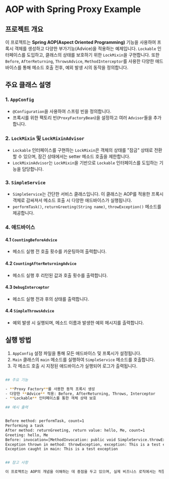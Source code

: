 # AOP with Spring Proxy Example

## 프로젝트 개요

이 프로젝트는 **Spring AOP(Aspect Oriented Programming)** 기능을 사용하여 프록시 객체를 생성하고 다양한 부가기능(Advice)을 적용하는 예제입니다. `Lockable` 인터페이스를 도입하고, 클래스의 상태를 보호하기 위한 `LockMixin`을 구현합니다. 또한 `Before`, `AfterReturning`, `ThrowsAdvice`, `MethodInterceptor`를 사용한 다양한 애드바이스를 통해 메소드 호출 전후, 예외 발생 시의 동작을 정의합니다.

## 주요 클래스 설명

### 1. `AppConfig`

- `@Configuration`을 사용하여 스프링 빈을 정의합니다.
- 프록시를 위한 팩토리 빈(`ProxyFactoryBean`)을 설정하고 여러 `Advisor`들을 추가합니다.

### 2. `LockMixin` 및 `LockMixinAdvisor`

- `Lockable` 인터페이스를 구현하는 `LockMixin`은 객체의 상태를 "잠금" 상태로 전환할 수 있으며, 잠긴 상태에서는 setter 메소드 호출을 제한합니다.
- `LockMixinAdvisor`는 `LockMixin`을 기반으로 `Lockable` 인터페이스를 도입하는 기능을 담당합니다.

### 3. `SimpleService`

- `SimpleService`는 간단한 서비스 클래스입니다. 이 클래스는 AOP를 적용한 프록시 객체로 감싸져서 메소드 호출 시 다양한 애드바이스가 실행됩니다.
- `performTask()`, `returnGreeting(String name)`, `throwException()` 메소드를 제공합니다.

### 4. 애드바이스

#### 4.1 `CountingBeforeAdvice`
- 메소드 실행 전 호출 횟수를 카운팅하여 출력합니다.

#### 4.2 `CountingAfterReturningAdvice`
- 메소드 실행 후 리턴된 값과 호출 횟수를 출력합니다.

#### 4.3 `DebugInterceptor`
- 메소드 실행 전과 후의 상태를 출력합니다.

#### 4.4 `SimpleThrowsAdvice`
- 예외 발생 시 실행되며, 메소드 이름과 발생한 예외 메시지를 출력합니다.

## 실행 방법

1. `AppConfig` 설정 파일을 통해 모든 애드바이스 및 프록시가 설정됩니다.
2. `Main` 클래스의 `main` 메소드를 실행하여 `SimpleService` 메소드를 호출합니다.
3. 각 메소드 호출 시 지정된 애드바이스가 실행되어 로그가 출력됩니다.

```bash

## 주요 기능

- **Proxy Factory**를 사용한 동적 프록시 생성
- 다양한 **Advice** 적용: Before, AfterReturning, Throws, Interceptor
- **Lockable** 인터페이스를 통한 객체 상태 보호

## 예시 출력


Before method: performTask, count=1
Performing a task
After method: returnGreeting, return value: hello, Me, count=1
Greeting: hello, Me
Before: invocation=[MethodInvocation: public void SimpleService.throwException()]
Exception thrown in method: throwException, exception: This is a test exception
Exception caught in main: This is a test exception


## 참고 사항

이 프로젝트는 AOP의 개념을 이해하는 데 중점을 두고 있으며, 실제 비즈니스 로직에서는 적절한 트랜잭션 관리와 에러 핸들링이 중요합니다.
